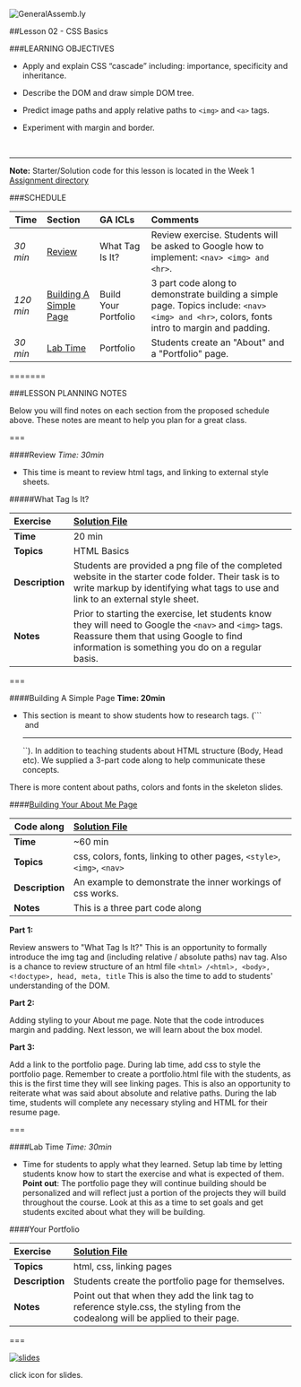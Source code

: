 ![GeneralAssemb.ly](../../img/icons/instr_agenda.png)


##Lesson 02 - CSS Basics

###LEARNING OBJECTIVES

*	Apply and explain CSS “cascade” including: importance, specificity and inheritance.

*	Describe the DOM and draw simple DOM tree.

*	Predict image paths and apply relative paths to ```<img>``` and ```<a>``` tags.

*	Experiment with margin and border.

<br>

---

**Note:** Starter/Solution code for this lesson is located in the Week 1 [Assignment directory](../Assignment)


###SCHEDULE


| Time        | Section| GA ICLs| Comments |
| ------------- |:-------------|:-------------------|:----------------|
| _30 min_ |[Review](#review) | What Tag Is It? |Review exercise. Students will be asked to Google how to implement: ```<nav> <img> and <hr>```. |
| _120 min_ | [Building A Simple Page](#building-a-simple-page) | Build Your Portfolio | 3 part code along to demonstrate building a simple page. Topics include: ```<nav> <img> and <hr>```, colors, fonts intro to margin and padding. |
| _30 min_ | [Lab Time](#lab-time) | Portfolio |Students create an "About" and a "Portfolio" page.|

=======


###LESSON PLANNING NOTES

Below you will find notes on each section from the proposed schedule above. These notes are  meant to help you plan for a great class.

===

####Review
_Time: 30min_

*	This time is meant to review html tags, and linking to external style sheets. 

#####What Tag Is It?

| Exercise | [Solution File](../Assignment/solution)|
|:------------- |:-------------|
| __Time__ | 20 min| 
| __Topics__ | HTML Basics| 
| __Description__| Students are provided a png file of the completed website in the starter code folder. Their task is to write markup by identifying what tags to use and link to an external style sheet. |    
| __Notes__ | Prior to starting the exercise, let students know they will need to Google the ```<nav>``` and ```<img>``` tags. Reassure them that using Google to find information is something you do on a regular basis. | 

===

####Building A Simple Page
__Time: 20min__

*	This section is meant to show students how to research tags. (```<nav> <img> and <hr>``). In addition to teaching students about HTML structure (Body, Head etc). We supplied a 3-part code along to help communicate these concepts.

There is more content about paths, colors and fonts in the skeleton slides.

####[Building Your About Me Page](../Assignment)

| Code along| [Solution File](../Assignment) |
| ------------- |:-------------|
| __Time__ | ~60 min| 
| __Topics__ | css, colors, fonts, linking to other pages, ```<style>```,```<img>```, ```<nav>```| 
| __Description__| An example to demonstrate the inner workings of css works. |   
| __Notes__ |  This is a three part code along | 
 

__Part 1:__ 

Review answers to "What Tag Is It?" This is an opportunity to formally introduce the img tag and (including relative / absolute paths) nav tag. Also is a chance to review structure of an html file ```<html> /<html>, <body>, <!doctype>, head, meta, title``` This is also the time to add to students' understanding of the DOM.

	
__Part 2:__ 

Adding styling to your About me page. Note that the code introduces margin and padding. Next lesson, we will learn about the box model.

__Part 3:__

Add a link to the portfolio page. During lab time, add css to style the portfolio page. Remember to create a portfolio.html file with the students, as this is the first time they will see linking pages. This is also an opportunity to reiterate what was said about absolute and relative paths. During the lab time, students will complete any necessary styling and HTML for their resume page.

===

####Lab Time
_Time: 30min_

*	Time for students to apply what they learned. Setup lab time by letting students know how to start the exercise and what is expected of them. **Point out**: The portfolio page they will continue  building should be personalized and will reflect just a portion of the projects they will build throughout the course.  Look at this as a time to set goals and get students excited about what they will be building. 

####Your Portfolio 

|Exercise |[Solution File](../Assignment) |
|:------------- |:-------------|
| __Topics__ | html, css, linking pages| 
| __Description__| Students create the portfolio page for themselves. |    
| __Notes__ | Point out that when they add the link tag to reference style.css, the styling from the codealong will be applied to their page.| 


===

[![slides](../../img/icons/slides.png)](slides.md)

click icon for slides.

